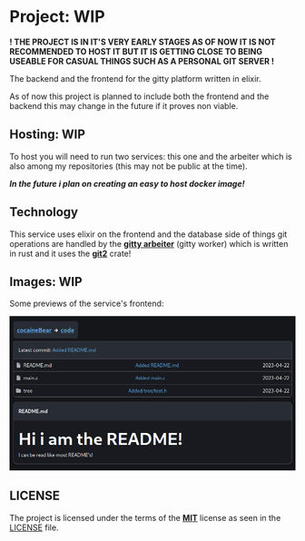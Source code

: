 # Project: WIP

**! THE PROJECT IS IN IT'S VERY EARLY STAGES AS OF NOW IT IS NOT RECOMMENDED TO HOST IT BUT IT IS GETTING CLOSE TO BEING USEABLE FOR CASUAL THINGS SUCH AS A PERSONAL GIT SERVER !**

The backend and the frontend for the gitty platform written in elixir.

As of now this project is planned to include both the frontend and the backend this may change in the future if it proves non viable.

## Hosting: WIP

To host you will need to run two services: this one and the arbeiter which is also among my repositories (this may not be public at the time).

***In the future i plan on creating an easy to host docker image!***

## Technology

This service uses elixir on the frontend and the database side of things git operations are handled by the [**gitty arbeiter**](https://github.com/busyLambda/gitty_arbeiter) (gitty worker) which is written in rust and it uses the [**git2**](https://crates.io/crates/git2) crate!

## Images: WIP

Some previews of the service's frontend:

![repo](./images/repo.png)

## LICENSE

The project is licensed under the terms of the [**MIT**](https://opensource.org/license/mit/) license as seen in the [LICENSE](./LICENSE) file.